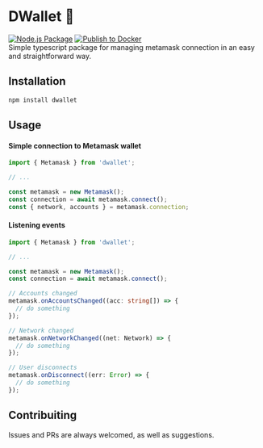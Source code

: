 # DWallet 🤑

[![Node.js Package](https://github.com/MCarlomagno/dwallet/actions/workflows/release.yml/badge.svg)](https://github.com/MCarlomagno/dwallet/actions/workflows/release.yml)
[![Publish to Docker](https://github.com/MCarlomagno/dwallet/actions/workflows/publish.yml/badge.svg)](https://github.com/MCarlomagno/dwallet/actions/workflows/publish.yml)
<br/>
Simple typescript package for managing metamask connection in an easy and straightforward way.


## Installation

```sh
npm install dwallet
```

## Usage

#### Simple connection to Metamask wallet

```ts
import { Metamask } from 'dwallet';

// ...

const metamask = new Metamask();
const connection = await metamask.connect();
const { network, accounts } = metamask.connection;
```

#### Listening events


```ts
import { Metamask } from 'dwallet';

// ...

const metamask = new Metamask();
const connection = await metamask.connect();

// Accounts changed
metamask.onAccountsChanged((acc: string[]) => {
  // do something 
});

// Network changed
metamask.onNetworkChanged((net: Network) => {
  // do something 
});

// User disconnects
metamask.onDisconnect((err: Error) => {
  // do something 
});
```

## Contribuiting
Issues and PRs are always welcomed, as well as suggestions.